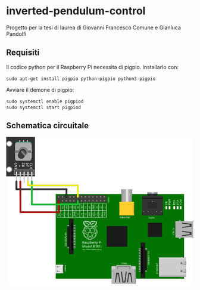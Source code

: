 # inverted-pendulum-control

Progetto per la tesi di laurea di Giovanni Francesco Comune e Gianluca Pandolfi

## Requisiti

Il codice python per il Raspberry Pi necessita di pigpio. Installarlo con:
```
sudo apt-get install pigpio python-pigpio python3-pigpio
```
Avviare il demone di pigpio:
```
sudo systemctl enable pigpiod
sudo systemctl start pigpiod
```
## Schematica circuitale

![Schematica circuitale](./documentazione/circuito/circuito.svg)
